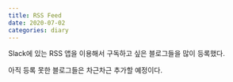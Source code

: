 ```yaml
---
title: RSS Feed
date: 2020-07-02
categories: diary
---
```

Slack에 있는 RSS 앱을 이용해서 구독하고 싶은 블로그들을 많이 등록했다.

아직 등록 못한 블로그들은 차근차근 추가할 예정이다.
